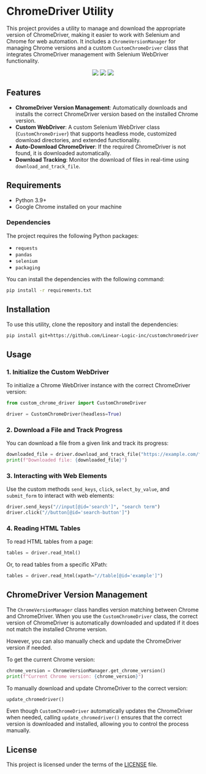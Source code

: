 # ChromeDriver Utility

This project provides a utility to manage and download the appropriate version of ChromeDriver, making it easier to work with Selenium and Chrome for web automation. It includes a `ChromeVersionManager` for managing Chrome versions and a custom `CustomChromeDriver` class that integrates ChromeDriver management with Selenium WebDriver functionality.
<p align="center">
 <img src="https://img.shields.io/badge/python-v3.9+-blue.svg">
 <img src="https://img.shields.io/badge/contributions-welcome-orange.svg">
 <a href="https://opensource.org/licenses/MIT">
  <img src="https://img.shields.io/badge/license-MIT-blue.svg">
 </a>
</p>

## Features

- **ChromeDriver Version Management**: Automatically downloads and installs the correct ChromeDriver version based on the installed Chrome version.
- **Custom WebDriver**: A custom Selenium WebDriver class (`CustomChromeDriver`) that supports headless mode, customized download directories, and extended functionality.
- **Auto-Download ChromeDriver**: If the required ChromeDriver is not found, it is downloaded automatically.
- **Download Tracking**: Monitor the download of files in real-time using `download_and_track_file`.

## Requirements

- Python 3.9+
- Google Chrome installed on your machine

### Dependencies

The project requires the following Python packages:
- `requests`
- `pandas`
- `selenium`
- `packaging`

You can install the dependencies with the following command:

```bash
pip install -r requirements.txt
```

## Installation

To use this utility, clone the repository and install the dependencies:

```bash
pip install git+https://github.com/Linear-Logic-inc/customchromedriver
```

## Usage

### 1. Initialize the Custom WebDriver

To initialize a Chrome WebDriver instance with the correct ChromeDriver version:

```python
from custom_chrome_driver import CustomChromeDriver

driver = CustomChromeDriver(headless=True)
```

### 2. Download a File and Track Progress

You can download a file from a given link and track its progress:

```python
downloaded_file = driver.download_and_track_file("https://example.com/file-to-download")
print(f"Downloaded file: {downloaded_file}")
```

### 3. Interacting with Web Elements

Use the custom methods `send_keys`, `click`, `select_by_value`, and `submit_form` to interact with web elements:

```python
driver.send_keys("//input[@id='search']", "search term")
driver.click("//button[@id='search-button']")
```

### 4. Reading HTML Tables

To read HTML tables from a page:

```python
tables = driver.read_html()
```

Or, to read tables from a specific XPath:

```python
tables = driver.read_html(xpath="//table[@id='example']")
```

## ChromeDriver Version Management

The `ChromeVersionManager` class handles version matching between Chrome and ChromeDriver. When you use the `CustomChromeDriver` class, the correct version of ChromeDriver is automatically downloaded and updated if it does not match the installed Chrome version.

However, you can also manually check and update the ChromeDriver version if needed.

To get the current Chrome version:

```python
chrome_version = ChromeVersionManager.get_chrome_version()
print(f"Current Chrome version: {chrome_version}")
```

To manually download and update ChromeDriver to the correct version:

```python
update_chromedriver()
```

Even though `CustomChromeDriver` automatically updates the ChromeDriver when needed, calling `update_chromedriver()` ensures that the correct version is downloaded and installed, allowing you to control the process manually.

## License

This project is licensed under the terms of the [LICENSE](LICENSE) file.
